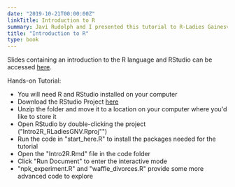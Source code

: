 ```yaml
---
date: "2019-10-21T00:00:00Z"
linkTitle: Introduction to R
summary: Javi Rudolph and I presented this tutorial to R-Ladies Gainesville.
title: "Introduction to R"
type: book
---
```


Slides containing an introduction to the R language and RStudio can be accessed [here](https://github.com/javirudolph/RLadies-Gainesville-FL/blob/master/20191021-Intro2R/20191021_Intro_to_R.pptx).

Hands-on Tutorial:  
- You will need R and RStudio installed on your computer  
- Download the RStudio Project [here](https://tinyurl.com/Intro2R-RLadiesGNV)  
- Unzip the folder and move it to a location on your computer where you'd like to store it    
- Open RStudio by double-clicking the project ("Intro2R_RLadiesGNV.Rproj"") 
- Run the code in "start_here.R" to install the packages needed for the tutorial  
- Open the "Intro2R.Rmd" file in the code folder  
- Click "Run Document" to enter the interactive mode  
- "npk_experiment.R" and "waffle_divorces.R" provide some more advanced code to explore  